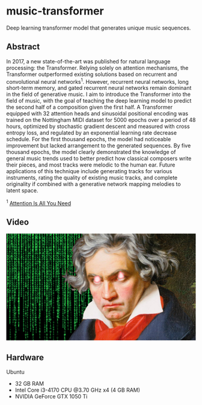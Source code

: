 # music-transformer
Deep learning transformer model that generates unique music sequences.


## Abstract
In 2017, a new state-of-the-art was published for natural language processing: the Transformer. Relying solely on attention mechanisms, the Transformer outperformed existing solutions based on recurrent and convolutional neural networks<sup>1</sup>. However, recurrent neural networks, long short-term memory, and gated recurrent neural networks remain dominant in the field of generative music. I aim to introduce the Transformer into the field of music, with the goal of teaching the deep learning model to predict the second half of a composition given the first half. A Transformer equipped with 32 attention heads and sinusoidal positional encoding was trained on the Nottingham MIDI dataset for 5000 epochs over a period of 48 hours, optimized by stochastic gradient descent and measured with cross entropy loss, and regulated by an exponential learning rate decrease schedule. For the first thousand epochs, the model had noticeable improvement but lacked arrangement to the generated sequences. By five thousand epochs, the model clearly demonstrated the knowledge of general music trends used to better predict how classical composers write their pieces, and most tracks were melodic to the human ear. Future applications of this technique include generating tracks for various instruments, rating the quality of existing music tracks, and complete originality if combined with a generative network mapping melodies to latent space.

<sup>1</sup> [Attention Is All You Need](https://arxiv.org/pdf/1706.03762.pdf)


## Video
[![Thumbnail](thumbnail2.png)](https://youtu.be/gYVZvaOYDsI)

## Hardware
Ubuntu
- 32 GB RAM
- Intel Core i3-4170 CPU @3.70 GHz x4 (4 GB RAM)
- NVIDIA GeForce GTX 1050 Ti
